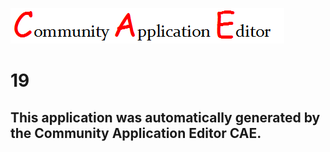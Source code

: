![CAE](https://github.com/GHProjectsTest/CAE-Deployment-Temp/blob/master/img/logo.png)  

19
===================


This application was automatically generated by the Community Application Editor CAE.  
---------------
